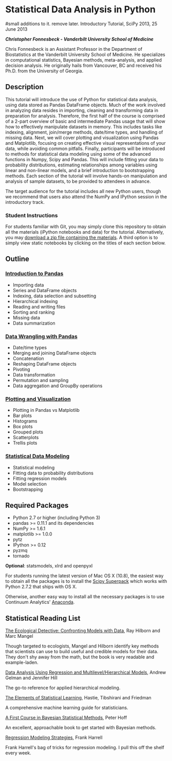 # Statistical Data Analysis in Python

#small additions to it. remove later. 
Introductory Tutorial, SciPy 2013, 25 June 2013

***Christopher Fonnesbeck - Vanderbilt University School of Medicine***

Chris Fonnesbeck is an Assistant Professor in the Department of Biostatistics at the Vanderbilt University School of Medicine. He specializes in computational statistics, Bayesian methods, meta-analysis, and applied decision analysis. He originally hails from Vancouver, BC and received his Ph.D. from the University of Georgia.

## Description

This tutorial will introduce the use of Python for statistical data analysis, using data stored as Pandas DataFrame objects. Much of the work involved in analyzing data resides in importing, cleaning and transforming data in preparation for analysis. Therefore, the first half of the course is comprised of a 2-part overview of basic and intermediate Pandas usage that will show how to effectively manipulate datasets in memory. This includes tasks like indexing, alignment, join/merge methods, date/time types, and handling of missing data. Next, we will cover plotting and visualization using Pandas and Matplotlib, focusing on creating effective visual representations of your data, while avoiding common pitfalls. Finally, participants will be introduced to methods for statistical data modeling using some of the advanced functions in Numpy, Scipy and Pandas. This will include fitting your data to probability distributions, estimating relationships among variables using linear and non-linear models, and a brief introduction to bootstrapping methods. Each section of the tutorial will involve hands-on manipulation and analysis of sample datasets, to be provided to attendees in advance.

The target audience for the tutorial includes all new Python users, though we recommend that users also attend the NumPy and IPython session in the introductory track.

### Student Instructions

For students familiar with Git, you may simply clone this repository to obtain all the materials (iPython notebooks and data) for the tutorial. Alternatively, you may [download a zip file containing the materials](https://github.com/fonnesbeck/statistical-analysis-python-tutorial/archive/master.zip). A third option is to simply view static notebooks by clicking on the titles of each section below.

## Outline

### [Introduction to Pandas][1]

* Importing data
* Series and DataFrame objects
* Indexing, data selection and subsetting
* Hierarchical indexing
* Reading and writing files
* Sorting and ranking
* Missing data
* Data summarization

### [Data Wrangling with Pandas][2]

* Date/time types
* Merging and joining DataFrame objects
* Concatenation
* Reshaping DataFrame objects
* Pivoting
* Data transformation
* Permutation and sampling
* Data aggregation and GroupBy operations

### [Plotting and Visualization][3]

* Plotting in Pandas vs Matplotlib
* Bar plots
* Histograms
* Box plots
* Grouped plots
* Scatterplots
* Trellis plots

### [Statistical Data Modeling][4]

* Statistical modeling
* Fitting data to probability distributions
* Fitting regression models
* Model selection
* Bootstrapping

## Required Packages

* Python 2.7 or higher (including Python 3)
* pandas >= 0.11.1 and its dependencies
* NumPy >= 1.6.1
* matplotlib >= 1.0.0
* pytz
* IPython >= 0.12
* pyzmq
* tornado

**Optional**: statsmodels, xlrd and openpyxl

For students running the latest version of Mac OS X (10.8), the easiest way to obtain all the packages is to install the [Scipy Superpack](http://bit.ly/scipy_superpack) which works with Python 2.7.2 that ships with OS X.

Otherwise, another easy way to install all the necessary packages is to use Continuum Analytics' [Anaconda](http://docs.continuum.io/anaconda/install.html).


## Statistical Reading List

[The Ecological Detective: Confronting Models with Data](http://www.amazon.com/Ecological-Detective-Confronting-Models-Data/dp/0691034974/ref=sr_1_1?s=books&ie=UTF8&qid=1372250186&sr=1-1&keywords=ecological+detective), Ray Hilborn and Marc Mangel

Though targeted to ecologists, Mangel and Hilborn identify key methods that scientists can use to build useful and credible models for their data. They don't shy away from the math, but the book is very readable and example-laden.

[Data Analysis Using Regression and Multilevel/Hierarchical Models](http://www.amazon.com/Analysis-Regression-Multilevel-Hierarchical-Models/dp/052168689X/ref=sr_1_1?s=books&ie=UTF8&qid=1372250274&sr=1-1&keywords=gelman), Andrew Gelman and Jennifer Hill

The go-to reference for applied hierarchical modeling.

[The Elements of Statistical Learning](http://www-stat.stanford.edu/~tibs/ElemStatLearn/), Hastie, Tibshirani and Friedman

A comprehensive machine learning guide for statisticians.

[A First Course in Bayesian Statistical Methods](http://www.amazon.com/Bayesian-Statistical-Methods-Springer-Statistics/dp/1441928286/ref=sr_1_24?ie=UTF8&qid=1372250835&sr=8-24&keywords=bayesian), Peter Hoff

An excellent, approachable book to get started with Bayesian methods.

[Regression Modeling Strategies](http://www.amazon.com/Regression-Modeling-Strategies-Applications-Statistics/dp/1441929185/ref=sr_1_1?s=books&ie=UTF8&qid=1372250898&sr=1-1&keywords=harrell+regression), Frank Harrell

Frank Harrell's bag of tricks for regression modeling. I pull this off the shelf every week.

[1]: http://nbviewer.ipython.org/urls/gist.github.com/fonnesbeck/5850375/raw/c18cfcd9580d382cb6d14e4708aab33a0916ff3e/1.+Introduction+to+Pandas.ipynb   "Introduction to Pandas"
[2]: http://nbviewer.ipython.org/urls/gist.github.com/fonnesbeck/5850413/raw/3a9406c73365480bc58d5e75bc80f7962243ba17/2.+Data+Wrangling+with+Pandas.ipynb "Data wrangling with Pandas"
[3]: http://nbviewer.ipython.org/urls/gist.github.com/fonnesbeck/5850463/raw/a29d9ffb863bfab09ff6c1fc853e1d5bf69fe3e4/3.+Plotting+and+Visualization.ipynb "Plotting and visualization"
[4]: http://nbviewer.ipython.org/urls/gist.github.com/fonnesbeck/5850483/raw/5e049b2fdd1c83ae386aa3205d3fc50a1a05e5b0/4.+Statistical+Data+Modeling.ipynb "Statistical data modeling"
